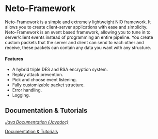 # Neto-Framework
Neto-Framework is a simple and extremely lightweight NIO framework. It allows you to create client-server applications with ease and simplicity. Neto-Framework is an event based framework, allowing you to tune in to server/client events instead of programming an entire pipeline. You create custom packets that the server and client can send to each other and receive, these packets can contain any data you want with any structure.

#### Features
- A hybrid triple DES and RSA encryption system.
- Replay attack prevention.
- Pick and choose event listening.
- Fully customizable packet structure.
- Error handling.
- Logging.

## Documentation & Tutorials
[_Java Documentation (Javadoc)_](http://bleedobsidian.github.io/Neto-Framework/)

[Documentation & Tutorials](https://github.com/BleedObsidian/Neto-Framework/wiki/)
